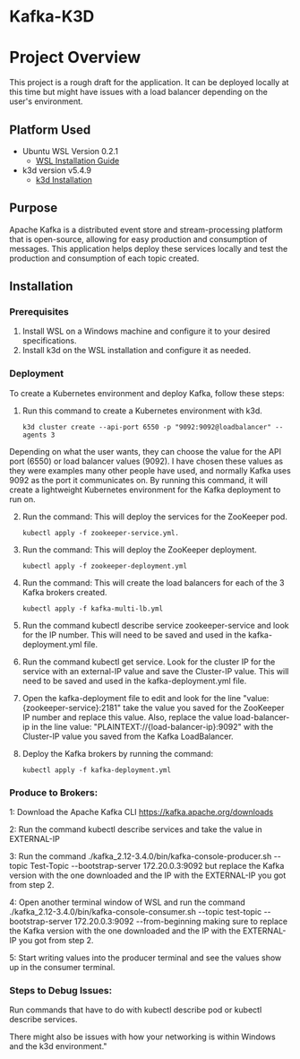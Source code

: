# Kafka-K3D

# Project Overview

This project is a rough draft for the application. It can be deployed locally at this time but might have issues with a load balancer depending on the user's environment.

## Platform Used

- Ubuntu WSL Version 0.2.1
  - [WSL Installation Guide](https://learn.microsoft.com/en-us/windows/wsl/install-manual)
- k3d version v5.4.9
  - [k3d Installation](https://k3d.io/v5.6.0/)

## Purpose

Apache Kafka is a distributed event store and stream-processing platform that is open-source, allowing for easy production and consumption of messages. This application helps deploy these services locally and test the production and consumption of each topic created.

## Installation

### Prerequisites

1. Install WSL on a Windows machine and configure it to your desired specifications.
2. Install k3d on the WSL installation and configure it as needed.

### Deployment

To create a Kubernetes environment and deploy Kafka, follow these steps:

1. Run this command to create a Kubernetes environment with k3d.
   ```shell
   k3d cluster create --api-port 6550 -p "9092:9092@loadbalancer" --agents 3
    ```
   
Depending on what the user wants, they can choose the value for the API port (6550) or load balancer values (9092). I have chosen these values as they were examples many other people have used, and normally Kafka uses 9092 as the port it communicates on. By running this command, it will create a lightweight Kubernetes environment for the Kafka deployment to run on.

2. Run the command: This will deploy the services for the ZooKeeper pod.

    ```shell
    kubectl apply -f zookeeper-service.yml. 
    ```
   
4. Run the command: This will deploy the ZooKeeper deployment.

   ```shell
   kubectl apply -f zookeeper-deployment.yml
    ```
   
6. Run the command: This will create the load balancers for each of the 3 Kafka brokers created.

    ```shell
   kubectl apply -f kafka-multi-lb.yml
    ```
    
8. Run the command kubectl describe service zookeeper-service and look for the IP number. This will need to be saved and used in the kafka-deployment.yml file.

9. Run the command kubectl get service. Look for the cluster IP for the service with an external-IP value and save the Cluster-IP value. This will need to be saved and used in the kafka-deployment.yml file.

10. Open the kafka-deployment file to edit and look for the line "value: {zookeeper-service}:2181" take the value you saved for the ZooKeeper IP number and replace this value. Also, replace the value load-balancer-ip in the line value: "PLAINTEXT://{load-balancer-ip}:9092" with the Cluster-IP value you saved from the Kafka LoadBalancer.

11. Deploy the Kafka brokers by running the command:

    ```shell
    kubectl apply -f kafka-deployment.yml
    ```
    
### Produce to Brokers:

1: Download the Apache Kafka CLI https://kafka.apache.org/downloads

2: Run the command kubectl describe services and take the value in EXTERNAL-IP

3: Run the command ./kafka_2.12-3.4.0/bin/kafka-console-producer.sh --topic Test-Topic --bootstrap-server 172.20.0.3:9092 but replace the Kafka version with the one downloaded and the IP with the EXTERNAL-IP you got from step 2.

4: Open another terminal window of WSL and run the command ./kafka_2.12-3.4.0/bin/kafka-console-consumer.sh --topic test-topic --bootstrap-server 172.20.0.3:9092 --from-beginning making sure to replace the Kafka version with the one downloaded and the IP with the EXTERNAL-IP you got from step 2.

5: Start writing values into the producer terminal and see the values show up in the consumer terminal.

### Steps to Debug Issues:

Run commands that have to do with kubectl describe pod or kubectl describe services.

There might also be issues with how your networking is within Windows and the k3d environment."


    
    
        


